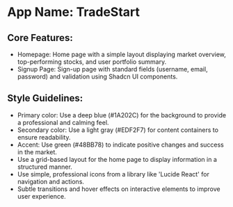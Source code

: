 # **App Name**: TradeStart

## Core Features:

- Homepage: Home page with a simple layout displaying market overview, top-performing stocks, and user portfolio summary.
- Signup Page: Sign-up page with standard fields (username, email, password) and validation using Shadcn UI components.

## Style Guidelines:

- Primary color: Use a deep blue (#1A202C) for the background to provide a professional and calming feel.
- Secondary color: Use a light gray (#EDF2F7) for content containers to ensure readability.
- Accent: Use green (#48BB78) to indicate positive changes and success in the market.
- Use a grid-based layout for the home page to display information in a structured manner.
- Use simple, professional icons from a library like 'Lucide React' for navigation and actions.
- Subtle transitions and hover effects on interactive elements to improve user experience.